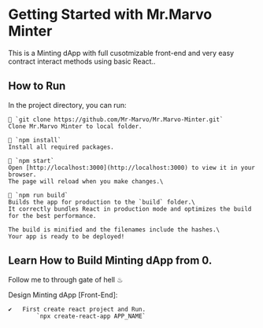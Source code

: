 # Getting Started with Mr.Marvo Minter

This is a Minting dApp with full cusotmizable front-end and very easy contract interact methods using basic React..

## How to Run

In the project directory, you can run:

    📌 `git clone https://github.com/Mr-Marvo/Mr.Marvo-Minter.git`
    Clone Mr.Marvo Minter to local folder.

    📌 `npm install`
    Install all required packages.

    📌 `npm start`
    Open [http://localhost:3000](http://localhost:3000) to view it in your browser.
    The page will reload when you make changes.\

    📌 `npm run build`
    Builds the app for production to the `build` folder.\
    It correctly bundles React in production mode and optimizes the build for the best performance.

    The build is minified and the filenames include the hashes.\
    Your app is ready to be deployed!

## Learn How to Build Minting dApp from 0.

Follow me to through gate of hell ♨

Design Minting dApp [Front-End]:

    ✔   First create react project and Run.
            `npx create-react-app APP_NAME`
    
